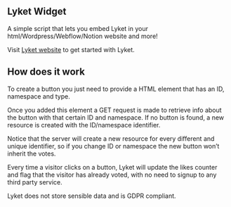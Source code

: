 ## Lyket Widget

A simple script that lets you embed Lyket in your html/Wordpress/Webflow/Notion website and more!

Visit [Lyket website](https://lyket.dev/docs/widget) to get started with Lyket.

## How does it work

To create a button you just need to provide a HTML element that has an ID, namespace and type.

Once you added this element a GET request is made to retrieve info about the button with that certain ID and namespace. If no button is found, a new resource is created with the ID/namespace identifier.

Notice that the server will create a new resource for every different and unique identifier, so if you change ID or namespace the new button won’t inherit the votes.

Every time a visitor clicks on a button, Lyket will update the likes counter and flag that the visitor has already voted, with no need to signup to any third party service.

Lyket does not store sensible data and is GDPR compliant.
